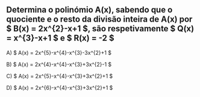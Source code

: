 ## Determina o polinómio A(x), sabendo que o quociente e o resto da divisão inteira de A(x) por $  B(x) = 2x^{2}-x+1 $, são respetivamente $ Q(x) = x^{3}-x+1 $  e $  R(x) = -2 $

A) $ A(x) = 2x^{5}-x^{4}-x^{3}-3x^{2}+1  $

B) $ A(x) = 2x^{4}-x^{4}-x^{3}+3x^{2}-1 $ 
 
C) $ A(x) = 2x^{5}-x^{4}-x^{3}+3x^{2}+1 $

D) $ A(x) = 2x^{6}-x^{4}-x^{3}+3x^{2}+1 $
